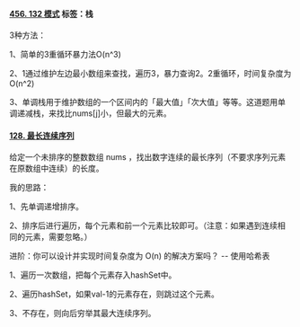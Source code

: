 #### [456. 132 模式](https://leetcode-cn.com/problems/132-pattern/)  标签：栈

3种方法：

1、简单的3重循环暴力法O(n^3)

2、1通过维护左边最小数组来查找，遍历3，暴力查询2。2重循环，时间复杂度为O(n^2)

3、单调栈用于维护数组的一个区间内的「最大值」「次大值」等等。这道题用单调递减栈，来找比nums[j]小，但最大的元素。



#### [128. 最长连续序列](https://leetcode-cn.com/problems/longest-consecutive-sequence/)

给定一个未排序的整数数组 nums ，找出数字连续的最长序列（不要求序列元素在原数组中连续）的长度。

 我的思路：

1、先单调递增排序。

2、排序后进行遍历，每个元素和前一个元素比较即可。（注意：如果遇到连续相同的元素，需要忽略。）



进阶：你可以设计并实现时间复杂度为 O(n) 的解决方案吗？  -- 使用哈希表

1、遍历一次数组，把每个元素存入hashSet中。

2、遍历hashSet，如果val-1的元素存在，则跳过这个元素。

3、不存在，则向后穷举其最大连续序列。



